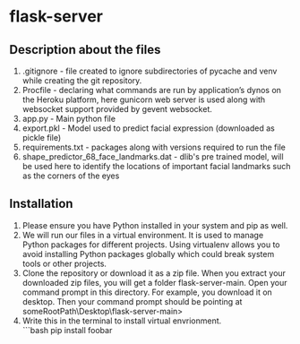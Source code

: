# flask-server
## Description about the files
1. .gitignore - file created to ignore subdirectories of pycache and venv while creating the git repository.
2. Procfile - declaring what commands are run by application’s dynos on the Heroku platform, here gunicorn web server is used along with websocket support provided by gevent websocket.
3. app.py - Main python file
4. export.pkl - Model used to predict facial expression (downloaded as pickle file)
5. requirements.txt - packages along with versions required to run the file
6. shape_predictor_68_face_landmarks.dat - dlib's pre trained model, will be used here to identify the locations of important facial landmarks such as the corners of the eyes
## Installation
1. Please ensure you have Python installed in your system and pip as well.
2. We will run our files in a virtual environment. It is used to manage Python packages for different projects. Using virtualenv allows you to avoid installing Python packages globally which could break system tools or other projects.
3. Clone the repository or download it as a zip file. When you extract your downloaded zip files, you will get a folder flask-server-main. Open your command prompt in this directory. For example, you download it on desktop. Then your command prompt should be pointing at someRootPath\Desktop\flask-server-main>
4. Write this in the terminal to install virtual envrionment.</br> ```bash
pip install foobar
```
